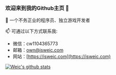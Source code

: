 ### 欢迎来到我的Github主页 👋

💬 一个不务正业的程序员、独立游戏开发者

📫 可通过以下方式联系我:
- 微信：cw1104365773
- 邮箱：own@isweic.com
- 网站：[https://isweic.com](https://isweic.com)

<!--
**WeicMa/WeicMa** is a ✨ _special_ ✨ repository because its `README.md` (this file) appears on your GitHub profile.

Here are some ideas to get you started:

- 🔭 I’m currently working on ...
- 🌱 I’m currently learning ...
- 👯 I’m looking to collaborate on ...
- 🤔 I’m looking for help with ...
- 💬 Ask me about ...
- 📫 How to reach me: ...
- 😄 Pronouns: ...
- ⚡ Fun fact: ...

-->

[![Weic's github stats](https://github-readme-stats.vercel.app/api?username=weicma&show_icons=true&theme=vue-dark&hide=contribs,issues)](https://github.com/weicma)
